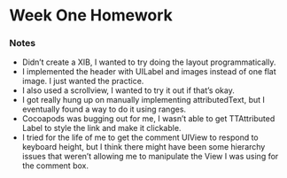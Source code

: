 # Week One Homework

### Notes
* Didn’t create a XIB, I wanted to try doing the layout programmatically.
* I implemented the header with UILabel and images instead of one flat image. I just wanted the practice.
* I also used a scrollview, I wanted to try it out if that’s okay.
* I got really hung up on manually implementing attributedText, but I eventually found a  way to do it using ranges.
* Cocoapods was bugging out for me, I wasn’t able to get TTAttributed Label to style the link and make it clickable.
* I tried for the life of me to get the comment UIView to respond to keyboard height, but  I think there might have been some hierarchy issues that weren’t allowing me to manipulate the View I was using for the comment box. 
